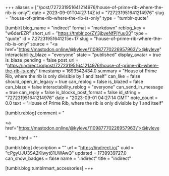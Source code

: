 +++
aliases = ["/post/727231951641214976/house-of-prime-rib-where-the-rib-is-only"]
date = 2023-09-01T04:27:14Z
id = "727231951641214976"
slug = "house-of-prime-rib-where-the-rib-is-only"
type = "tumblr-quote"

[tumblr]
blog_name = "indirect"
format = "markdown"
reblog_key = "w6derEZR"
short_url = "https://tmblr.co/ZY3jbyeNfPjYuu00"
type = "quote"
id = 7.27231951641215e+17
slug = "house-of-prime-rib-where-the-rib-is-only"
source = "<a href=\"https://mastodon.online/@kyleve/110987770226957963\">@kyleve</a>"
interactability_blaze = "everyone"
state = "published"
display_avatar = true
is_blaze_pending = false
post_url = "https://indirect.io/post/727231951641214976/house-of-prime-rib-where-the-rib-is-only"
timestamp = 1693542434.0
summary = "House of Prime Rib, where the rib is only divisible by 1 and itself"
can_like = false
should_open_in_legacy = true
can_reblog = false
is_blazed = false
can_blaze = false
interactability_reblog = "everyone"
can_send_in_message = true
can_reply = false
is_blocks_post_format = false
id_string = "727231951641214976"
date = "2023-09-01 04:27:14 GMT"
note_count = 0.0
text = "House of Prime Rib, where the rib is only divisible by 1 and itself"

[tumblr.reblog]
comment = "<p><a href=\"https://mastodon.online/@kyleve/110987770226957963\">@kyleve</a></p>"
tree_html = ""

[tumblr.blog]
description = ""
url = "https://indirect.io/"
uuid = "t:PgyUJU3SA2Klwyt81UWAwQ"
updated = 1739939727.0
can_show_badges = false
name = "indirect"
title = "indirect"

[tumblr.blog.tumblrmart_accessories]
+++
